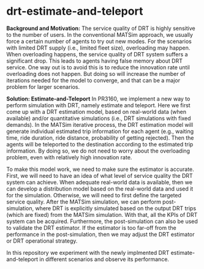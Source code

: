 # drt-estimate-and-teleport
 
**Background and Motivation:** The service quality of DRT is highly sensitive to the number of users. In the conventional MATSim approach, we usually force a certain number of agents to try out new modes. For the scenarios with limited DRT supply (i.e., limited fleet size), overloading may happen. When overloading happens, the service quality of DRT system suffers a significant drop. This leads to agents having false memory about DRT service. One way out is to avoid this is to reduce the innovation rate until overloading does not happen. But doing so will increase the number of iterations needed for the model to converge, and that can be a major problem for larger scenarios.

**Solution: Estimate-and-Teleport** In PR3160, we implement a new way to perform simulation with DRT, namely estimate and teleport. Here we first come up with a DRT estimation model, based on real-world data (when available) and/or quantitative simulations (i.e., DRT simulations with fixed demands). In the MATSim iterative process, the DRT estimation model will generate individual estimated trip information for each agent (e.g., waiting time, ride duration, ride distance, probability of getting rejected). Then the agents will be teleported to the destination according to the estimated trip information. By doing so, we do not need to worry about the overloading problem, even with relatively high innovation rate.

To make this model work, we need to make sure the estimator is accurate. First, we will need to have an idea of what level of service quality the DRT system can achieve. When adequate real-world data is available, then we can develop a distribution model based on the real-world data and used it for the simulation. Otherwise, we will need to first define the targeted service quality. After the MATSim simulation, we can perform post-simulation, where DRT is explicitly simulated based on the output DRT trips (which are fixed) from the MATSim simulation. With that, all the KPIs of DRT system can be acquired. Furthermore, the post-simulation can also be used to validate the DRT estimator. If the estimator is too far-off from the performance in the post-simulation, then we may adjust the DRT estimator or DRT operational strategy.

In this repository we experiment with the newly implmented DRT estimate-and-teleport in different scenarios and observe its performance. 